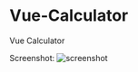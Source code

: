 # Vue-Calculator
Vue Calculator

Screenshot: 
![screenshot](https://imgur.com/8OFjRzf "Vue Calculator")

